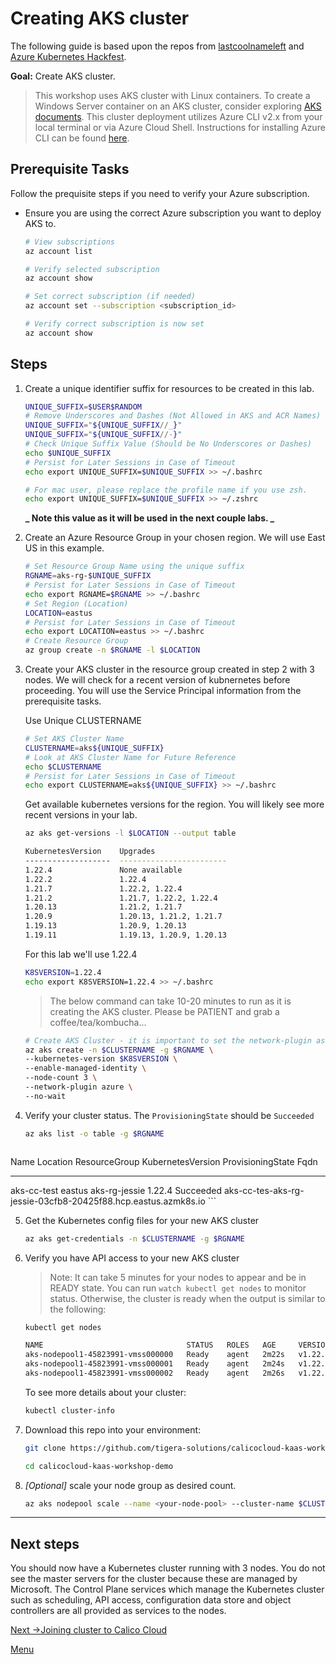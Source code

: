# Creating AKS cluster

The following guide is based upon the repos from [lastcoolnameleft](https://github.com/lastcoolnameleft/kubernetes-workshop/blob/master/create-aks-cluster.md) and [Azure Kubernetes Hackfest](https://github.com/Azure/kubernetes-hackfest/tree/master/labs/create-aks-cluster#readme).


**Goal:** Create AKS cluster.

> This workshop uses AKS cluster with Linux containers. To create a Windows Server container on an AKS cluster, consider exploring [AKS documents](https://docs.microsoft.com/en-us/azure/aks/windows-container-cli). This cluster deployment utilizes Azure CLI v2.x from your local terminal or via Azure Cloud Shell. Instructions for installing Azure CLI can be found [here](https://docs.microsoft.com/en-us/cli/azure/install-azure-cli).


## Prerequisite Tasks

Follow the prequisite steps if you need to verify your Azure subscription.

- Ensure you are using the correct Azure subscription you want to deploy AKS to.
    
	```bash
	# View subscriptions
	az account list   
 
    # Verify selected subscription
    az account show
    ```
    
    ```bash
    # Set correct subscription (if needed)
    az account set --subscription <subscription_id>
  
    # Verify correct subscription is now set
    az account show
    ```
    


## Steps

1.  Create a unique identifier suffix for resources to be created in this lab.
    
	```bash
    UNIQUE_SUFFIX=$USER$RANDOM
    # Remove Underscores and Dashes (Not Allowed in AKS and ACR Names)
    UNIQUE_SUFFIX="${UNIQUE_SUFFIX//_}"
    UNIQUE_SUFFIX="${UNIQUE_SUFFIX//-}"
    # Check Unique Suffix Value (Should be No Underscores or Dashes)
    echo $UNIQUE_SUFFIX
    # Persist for Later Sessions in Case of Timeout
    echo export UNIQUE_SUFFIX=$UNIQUE_SUFFIX >> ~/.bashrc

    # For mac user, please replace the profile name if you use zsh.
    echo export UNIQUE_SUFFIX=$UNIQUE_SUFFIX >> ~/.zshrc
	```
    
    **_ Note this value as it will be used in the next couple labs. _**
	
2. Create an Azure Resource Group in your chosen region. We will use East US in this example.

    ```bash
    # Set Resource Group Name using the unique suffix
    RGNAME=aks-rg-$UNIQUE_SUFFIX
    # Persist for Later Sessions in Case of Timeout
    echo export RGNAME=$RGNAME >> ~/.bashrc
    # Set Region (Location)
    LOCATION=eastus
    # Persist for Later Sessions in Case of Timeout
    echo export LOCATION=eastus >> ~/.bashrc
    # Create Resource Group
    az group create -n $RGNAME -l $LOCATION
    ```
    
3.  Create your AKS cluster in the resource group created in step 2 with 3 nodes. We will check for a recent version of kubnernetes before proceeding. You will use the Service Principal information from the prerequisite tasks.
    
    Use Unique CLUSTERNAME
    
    ```bash
    # Set AKS Cluster Name
    CLUSTERNAME=aks${UNIQUE_SUFFIX}
    # Look at AKS Cluster Name for Future Reference
    echo $CLUSTERNAME
    # Persist for Later Sessions in Case of Timeout
    echo export CLUSTERNAME=aks${UNIQUE_SUFFIX} >> ~/.bashrc
    ```
    
    Get available kubernetes versions for the region. You will likely see more recent versions in your lab.
    
    ```bash
    az aks get-versions -l $LOCATION --output table
    ```
    ```bash
    KubernetesVersion    Upgrades
    -------------------  ------------------------
    1.22.4               None available
    1.22.2               1.22.4
    1.21.7               1.22.2, 1.22.4
    1.21.2               1.21.7, 1.22.2, 1.22.4
    1.20.13              1.21.2, 1.21.7
    1.20.9               1.20.13, 1.21.2, 1.21.7
    1.19.13              1.20.9, 1.20.13
    1.19.11              1.19.13, 1.20.9, 1.20.13
    ```
    
    For this lab we'll use 1.22.4
    
    ```bash
    K8SVERSION=1.22.4
    echo export K8SVERSION=1.22.4 >> ~/.bashrc
    ```
    
    > The below command can take 10-20 minutes to run as it is creating the AKS cluster. Please be PATIENT and grab a coffee/tea/kombucha...
    
    ```bash
    # Create AKS Cluster - it is important to set the network-plugin as azure in order to connec to Calico Cloud
    az aks create -n $CLUSTERNAME -g $RGNAME \
    --kubernetes-version $K8SVERSION \
    --enable-managed-identity \
    --node-count 3 \
    --network-plugin azure \
    --no-wait
    
    ```
    
4.  Verify your cluster status. The `ProvisioningState` should be `Succeeded`
    
    ```bash
    az aks list -o table -g $RGNAME
    ```
    
    ```bash
   Name         Location    ResourceGroup    KubernetesVersion    ProvisioningState    Fqdn
   -----------  ----------  ---------------  -------------------  -------------------  -------------------------------------------------------------
   aks-cc-test  eastus      aks-rg-jessie    1.22.4               Succeeded            aks-cc-tes-aks-rg-jessie-03cfb8-20425f88.hcp.eastus.azmk8s.io
    ```
    
5.  Get the Kubernetes config files for your new AKS cluster
    
    ```bash
    az aks get-credentials -n $CLUSTERNAME -g $RGNAME
    ```
    
6.  Verify you have API access to your new AKS cluster
    
    > Note: It can take 5 minutes for your nodes to appear and be in READY state. You can run `watch kubectl get nodes` to monitor status. Otherwise, the cluster is ready when the output is similar to the following:
    
	```bash
	kubectl get nodes
	```
    
	```bash
	NAME                                STATUS   ROLES   AGE     VERSION
    aks-nodepool1-45823991-vmss000000   Ready    agent   2m22s   v1.22.4
    aks-nodepool1-45823991-vmss000001   Ready    agent   2m24s   v1.22.4
    aks-nodepool1-45823991-vmss000002   Ready    agent   2m26s   v1.22.4
	```

	To see more details about your cluster:
	```bash
	kubectl cluster-info
	```
	
7. Download this repo into your environment:

    ```bash
    git clone https://github.com/tigera-solutions/calicocloud-kaas-workshop-demo.git

    cd calicocloud-kaas-workshop-demo
    ```

8. *[Optional]* scale your node group as desired count.    

    ```bash
    az aks nodepool scale --name <your-node-pool> --cluster-name $CLUSTERNAME -g $RGNAME --node-count 3
    ``` 


--- 
## Next steps

You should now have a Kubernetes cluster running with 3 nodes. You do not see the master servers for the cluster because these are managed by Microsoft. The Control Plane services which manage the Kubernetes cluster such as scheduling, API access, configuration data store and object controllers are all provided as services to the nodes.
<br>    


[Next ->Joining cluster to Calico Cloud](../modules/joining-calico-cloud.md)

[Menu](../README.md)